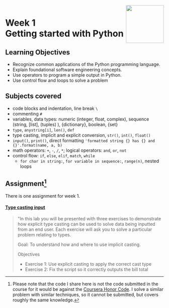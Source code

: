 <a href="../">
  <img src="/img/Programming_in_Python_logo.avif" width="120" align="right">
</a>

# Week 1 <br> Getting started with Python

## Learning Objectives
- Recognize common applications of the Python programming language.
- Explain foundational software engineering concepts.
- Use operators to program a simple output in Python.
- Use control flow and loops to solve a problem

## Subjects covered
- code blocks and indentation, line break `\`
- commenting `#`
- variables, data types: numeric (integer, float, complex), sequence (string, [list], (tuples) ), {dictionary}, boolean, {set}
- `type`, `anystring[i]`, `len()`, `def`
- type casting, implicit and explicit conversion, `str()`, `int()`, `float()`
- `input()`, `print()`, direct formatting `'formatted string {} has {} and {}'.format(name, a, b)`
- math operators: `+`, `-`, `/`, `*`; logical operators: `and`, `or`, `not`
- control flow: `if`, `else`, `elif`, `match`, `while`
  - `for char in string:`, `for variable in sequence:`, `range(n)`, nested loops

## Assignment[^1]

[^1]: Please note that the code I share here is not the code submitted in the course for it would be against the [Coursera Honor Code](https://www.coursera.support/s/article/209818863-Coursera-Honor-Code?language=en_US). I solve a similar problem with similar techniques, so it cannot be submitted, but covers roughly the same knowledge. 

There is one assignment for week 1. 

#### [Type casting input](./typecast.py)

> "In this lab you will be presented with three exercises to demonstrate how explicit type casting can be used to solve data being inputted from an end user. Each exercise will ask you to solve a particular problem relating to types.
> 
> Goal: To understand how and where to use implicit casting.
> 
> Objectives
>- Exercise 1: Use explicit casting to apply the correct cast type
>- Exercise 2: Fix the script so it correctly outputs the bill total
